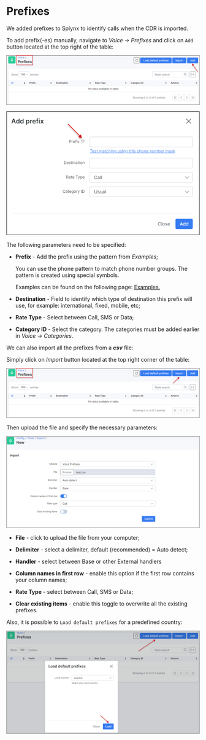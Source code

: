 Prefixes
========

We added prefixes to Splynx to identify calls when the CDR is imported.

To add prefix(-es) manually, navigate to *Voice → Prefixes* and click on `Add` button located at the top right of the table:

![Add prefixes](add_prefixes.png)

![Create prefixes](create_prefixes.png)

The following parameters need to be specified:

* **Prefix** - Add the prefix using the pattern from *Examples*;

  You can use the phone pattern to match phone number groups.
  The pattern is created using special symbols.

  Examples can be found on the following page:
  [Examples.](voice/prefixes/example.md)

* **Destination** - Field to identify which type of destination this prefix will use, for example: international, fixed, mobile, etc;


* **Rate Type** - Select between Call, SMS or Data;


* **Category ID** - Select the category. The categories must be added earlier in *Voice → Categories*.


We can also import all the prefixes from a ***csv*** file:

Simply click on *Import* button located at the top right corner of the table:

![Add prefixes](import1.png)

Then upload the file and specify the necessary parameters:

![Import tool](import2.png)

* **File** -  click to upload the file from your computer;

* **Delimiter** - select a delimiter, default (recommended) = Auto detect;

* **Handler** - select between Base or other External handlers 

* **Column names in first row** - enable this option if the first row contains your column names;

* **Rate Type** - select between Call, SMS or Data;

* **Clear existing items** - enable this toggle to overwrite all the existing prefixes.

Also, it is possible to `Load default prefixes` for a predefined country:

![load](load.png)
